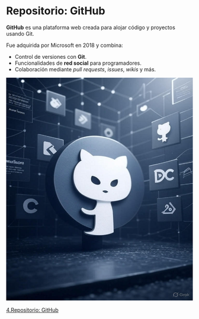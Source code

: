 # Repositorio: GitHub

**GitHub** es una plataforma web creada para alojar código y proyectos usando Git.  

Fue adquirida por Microsoft en 2018 y combina:  
- Control de versiones con **Git**.  
- Funcionalidades de **red social** para programadores.  
- Colaboración mediante *pull requests*, *issues*, *wikis* y más.  

<p align="center">
  <img src="/img/3.jpg" alt="![host](/img/3.jpg)" width="850"
height="600"/>
</p>

[4.Repositorio: GitHub](github.md)
